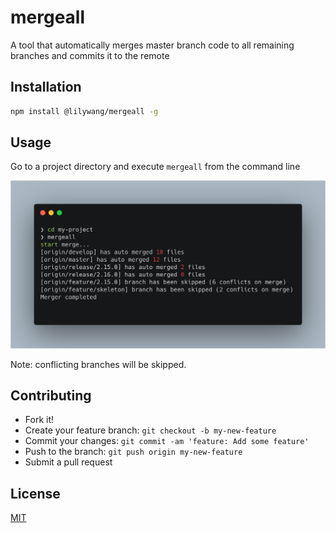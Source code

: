 # mergeall
A tool that automatically merges master branch code to all remaining branches and commits it to the remote
## Installation

```bash
npm install @lilywang/mergeall -g
```

## Usage

Go to a project directory and execute `mergeall` from the command line

![image-20200523154230971](assets/image-20200523154230971.png)

Note: conflicting branches will be skipped.

## Contributing

- Fork it!
- Create your feature branch: `git checkout -b my-new-feature`
- Commit your changes: `git commit -am 'feature: Add some feature'`
- Push to the branch: `git push origin my-new-feature`
- Submit a pull request

## License
[MIT](https://choosealicense.com/licenses/mit/)

